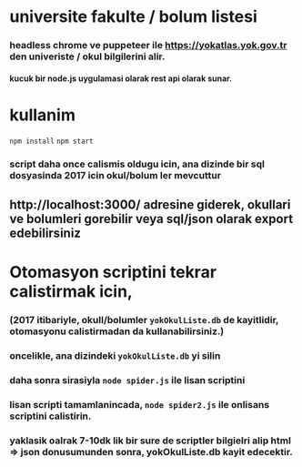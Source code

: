 # universite fakulte / bolum listesi 
### headless chrome ve puppeteer ile https://yokatlas.yok.gov.tr den univeriste / okul bilgilerini alir.
#### kucuk bir node.js uygulamasi olarak rest api olarak sunar.

# kullanim 
`npm install`
`npm start`

### script daha once calismis oldugu icin, ana dizinde bir sql dosyasinda 2017 icin okul/bolum ler mevcuttur

## http://localhost:3000/ adresine giderek, okullari ve bolumleri gorebilir veya sql/json olarak export edebilirsiniz

# Otomasyon scriptini tekrar calistirmak icin,
### (2017 itibariyle, okull/bolumler `yokOkulListe.db` de kayitlidir, otomasyonu calistirmadan da kullanabilirsiniz.)

### oncelikle, ana dizindeki `yokOkulListe.db` yi silin
### daha sonra sirasiyla `node spider.js` ile lisan scriptini
### lisan scripti tamamlanincada, `node spider2.js` ile onlisans scriptini calistirin.

### yaklasik oalrak 7-10dk lik bir sure de scriptler bilgielri alip html => json donusumunden sonra, yokOkulListe.db kayit edecektir. 

